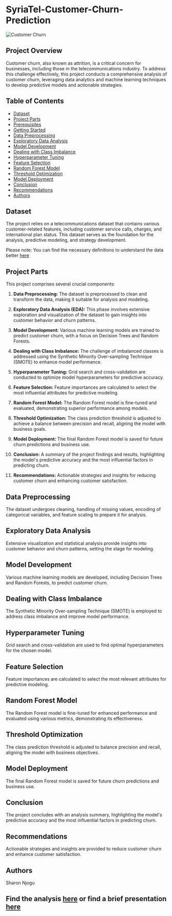# SyriaTel-Customer-Churn-Prediction

![Customer Churn](https://www.cleartouch.in/wp-content/uploads/2022/11/Customer-Churn.png)


## Project Overview

Customer churn, also known as attrition, is a critical concern for businesses, including those in the telecommunications industry. To address this challenge effectively, this project conducts a comprehensive analysis of customer churn, leveraging data analytics and machine learning techniques to develop predictive models and actionable strategies.

## Table of Contents
- [Dataset](#dataset)
- [Project Parts](#project-parts)
- [Prerequisites](#prerequisites)
- [Getting Started](#getting-started)
- [Data Preprocessing](#data-preprocessing)
- [Exploratory Data Analysis](#exploratory-data-analysis)
- [Model Development](#model-development)
- [Dealing with Class Imbalance](#dealing-with-class-imbalance)
- [Hyperparameter Tuning](#hyperparameter-tuning)
- [Feature Selection](#feature-selection)
- [Random Forest Model](#random-forest-model)
- [Threshold Optimization](#threshold-optimization)
- [Model Deployment](#model-deployment)
- [Conclusion](#conclusion)
- [Recommendations](#recommendations)
- [Authors](#authors)

## Dataset

The project relies on a telecommunications dataset that contains various customer-related features, including customer service calls, charges, and international plan status. This dataset serves as the foundation for the analysis, predictive modeling, and strategy development.

Please note: You can find the necessary definitions to understand the data better [here](https://github.com/ItsjustWanjiru/SyriaTel-Customer-Churn-Prediction/blob/main/Data%20Understanding.ipynb)

## Project Parts

This project comprises several crucial components:

1. **Data Preprocessing:** The dataset is preprocessed to clean and transform the data, making it suitable for analysis and modeling.

2. **Exploratory Data Analysis (EDA):** This phase involves extensive exploration and visualization of the dataset to gain insights into customer behavior and churn patterns.

3. **Model Development:** Various machine learning models are trained to predict customer churn, with a focus on Decision Trees and Random Forests.

4. **Dealing with Class Imbalance:** The challenge of imbalanced classes is addressed using the Synthetic Minority Over-sampling Technique (SMOTE) to enhance model performance.

5. **Hyperparameter Tuning:** Grid search and cross-validation are conducted to optimize model hyperparameters for predictive accuracy.

6. **Feature Selection:** Feature importances are calculated to select the most influential attributes for predictive modeling.

7. **Random Forest Model:** The Random Forest model is fine-tuned and evaluated, demonstrating superior performance among models.

8. **Threshold Optimization:** The class prediction threshold is adjusted to achieve a balance between precision and recall, aligning the model with business goals.

9. **Model Deployment:** The final Random Forest model is saved for future churn predictions and business use.

10. **Conclusion:** A summary of the project findings and results, highlighting the model's predictive accuracy and the most influential factors in predicting churn.

11. **Recommendations:** Actionable strategies and insights for reducing customer churn and enhancing customer satisfaction.

## Data Preprocessing

The dataset undergoes cleaning, handling of missing values, encoding of categorical variables, and feature scaling to prepare it for analysis.

## Exploratory Data Analysis

Extensive visualization and statistical analysis provide insights into customer behavior and churn patterns, setting the stage for modeling.

## Model Development

Various machine learning models are developed, including Decision Trees and Random Forests, to predict customer churn.

## Dealing with Class Imbalance

The Synthetic Minority Over-sampling Technique (SMOTE) is employed to address class imbalance and improve model performance.

## Hyperparameter Tuning

Grid search and cross-validation are used to find optimal hyperparameters for the chosen model.

## Feature Selection

Feature importances are calculated to select the most relevant attributes for predictive modeling.

## Random Forest Model

The Random Forest model is fine-tuned for enhanced performance and evaluated using various metrics, demonstrating its effectiveness.

## Threshold Optimization

The class prediction threshold is adjusted to balance precision and recall, aligning the model with business objectives.

## Model Deployment

The final Random Forest model is saved for future churn predictions and business use.

## Conclusion

The project concludes with an analysis summary, highlighting the model's predictive accuracy and the most influential factors in predicting churn.

## Recommendations

Actionable strategies and insights are provided to reduce customer churn and enhance customer satisfaction.

## Authors

Sharon Njogu

## Find the analysis [here](https://github.com/ItsjustWanjiru/SyriaTel-Customer-Churn-Prediction/blob/main/Customer-Churn-Prediction.ipynb) or find a brief presentation [here](https://github.com/ItsjustWanjiru/SyriaTel-Customer-Churn-Prediction/blob/main/Presentation.pdf)
